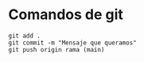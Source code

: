 # Comandos de git

```
git add .
git commit -m "Mensaje que queramos"
git push origin rama (main)
```